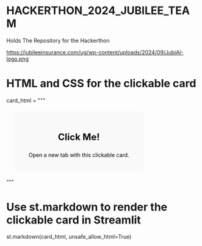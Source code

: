 # HACKERTHON_2024_JUBILEE_TEAM
Holds The Repository for the Hackerthon 


https://jubileeinsurance.com/ug/wp-content/uploads/2024/09/JubiAI-logo.png



# HTML and CSS for the clickable card
card_html = """
    <div style="border-radius: 10px; padding: 20px; 
                margin: 20px; background-color: #f9f9f9; width: 300px;
                 cursor: pointer;
                text-align: center; transition: box-shadow 0.3s ease;">
        <a href="https://www.example.com" target="_blank" style="text-decoration: none; color: black;">
            <h3 style="font-size: 24px;">Click Me!</h3>
            <p>Open a new tab with this clickable card.</p>
        </a>
    </div>
"""

# Use st.markdown to render the clickable card in Streamlit
st.markdown(card_html, unsafe_allow_html=True)
